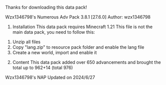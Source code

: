 Thanks for downloading this data pack!

Wzx1346798's Numerous Adv Pack 3.8.1 [27.6.0]
Author: wzx1346798

1. Installation
This data pack requires Minecraft 1.21
This file is not the main data pack, you need to follow this:
1) Unzip all files
2) Copy "lang.zip" to resource pack folder and enable the lang file
3) Create a new world, import and enable it

2. Content
This data pack added over 650 advancements and brought the total up to 962+14 (total 976)

Wzx1346798's NAP
Updated on 2024/6/27
